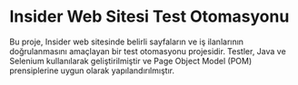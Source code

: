 # Insider Web Sitesi Test Otomasyonu
Bu proje, Insider web sitesinde belirli sayfaların ve iş ilanlarının doğrulanmasını amaçlayan bir test otomasyonu projesidir. Testler, Java ve Selenium kullanılarak geliştirilmiştir ve Page Object Model (POM) prensiplerine uygun olarak yapılandırılmıştır.
